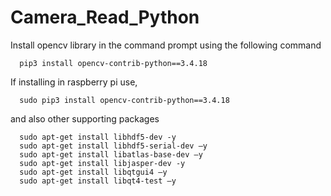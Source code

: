 # Camera_Read_Python
Install opencv library in the command prompt using the following command

      pip3 install opencv-contrib-python==3.4.18
      
If installing in raspberry pi use,

      sudo pip3 install opencv-contrib-python==3.4.18
      
and also other supporting packages

      sudo apt-get install libhdf5-dev -y 
      sudo apt-get install libhdf5-serial-dev –y 
      sudo apt-get install libatlas-base-dev –y 
      sudo apt-get install libjasper-dev -y 
      sudo apt-get install libqtgui4 –y
      sudo apt-get install libqt4-test –y
